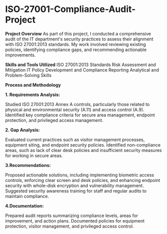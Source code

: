 # ISO-27001-Compliance-Audit-Project

**Project Overview**
As part of this project, I conducted a comprehensive audit of the IT department's security practices to assess their alignment with ISO 27001:2013 standards. My work involved reviewing existing policies, identifying compliance gaps, and recommending actionable improvements.

**Skills and Tools Utilized**
ISO 27001:2013 Standards
Risk Assessment and Mitigation
IT Policy Development and Compliance Reporting
Analytical and Problem-Solving Skills


**Process and Methodology**

**1. Requirements Analysis:**

Studied ISO 27001:2013 Annex A controls, particularly those related to physical and environmental security (A.11) and access control (A.9).
Identified key compliance criteria for secure area management, endpoint protection, and privileged access management.

**2. Gap Analysis:**

Evaluated current practices such as visitor management processes, equipment siting, and endpoint security policies.
Identified non-compliance areas, such as lack of clear desk policies and insufficient security measures for working in secure areas.

**3.Recommendations:**

Proposed actionable solutions, including implementing biometric access controls, enforcing clear screen and desk policies, and enhancing endpoint security with whole-disk encryption and vulnerability management.
Suggested security awareness training for staff and regular audits to maintain compliance.

**4.Documentation:**

Prepared audit reports summarizing compliance levels, areas for improvement, and action plans.
Documented policies for equipment protection, visitor management, and privileged access control.
